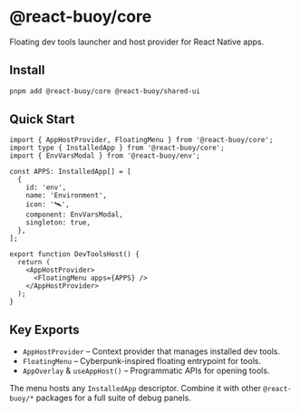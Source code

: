 # @react-buoy/core

Floating dev tools launcher and host provider for React Native apps.

## Install
```bash
pnpm add @react-buoy/core @react-buoy/shared-ui
```

## Quick Start
```tsx
import { AppHostProvider, FloatingMenu } from '@react-buoy/core';
import type { InstalledApp } from '@react-buoy/core';
import { EnvVarsModal } from '@react-buoy/env';

const APPS: InstalledApp[] = [
  {
    id: 'env',
    name: 'Environment',
    icon: '🛰️',
    component: EnvVarsModal,
    singleton: true,
  },
];

export function DevToolsHost() {
  return (
    <AppHostProvider>
      <FloatingMenu apps={APPS} />
    </AppHostProvider>
  );
}
```

## Key Exports
- `AppHostProvider` – Context provider that manages installed dev tools.
- `FloatingMenu` – Cyberpunk-inspired floating entrypoint for tools.
- `AppOverlay` & `useAppHost()` – Programmatic APIs for opening tools.

The menu hosts any `InstalledApp` descriptor. Combine it with other `@react-buoy/*` packages for a full suite of debug panels.
